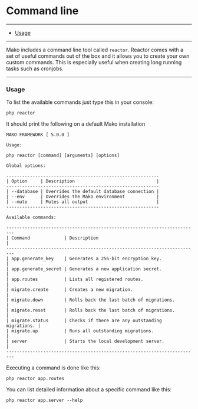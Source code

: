 # Command line

--------------------------------------------------------

* [Usage](#usage)

--------------------------------------------------------

Mako includes a command line tool called `reactor`. Reactor comes with a set of useful commands out of the box and it allows you to create your own custom commands. This is especially useful when creating long running tasks such as cronjobs.

--------------------------------------------------------

<a id="usage"></a>

### Usage

To list the available commands just type this in your console:

	php reactor

It should print the following on a default Mako installation

	MAKO FRAMEWORK [ 5.0.0 ]

	Usage:

	php reactor [command] [arguments] [options]

	Global options:

	----------------------------------------------------------
	| Option     | Description                               |
	----------------------------------------------------------
	| --database | Overrides the default database connection |
	| --env      | Overrides the Mako environment            |
	| --mute     | Mutes all output                          |
	----------------------------------------------------------

	Available commands:

	-------------------------------------------------------------------------
	| Command             | Description                                     |
	-------------------------------------------------------------------------
	| app.generate_key    | Generates a 256-bit encryption key.             |
	| app.generate_secret | Generates a new application secret.             |
	| app.routes          | Lists all registered routes.                    |
	| migrate.create      | Creates a new migration.                        |
	| migrate.down        | Rolls back the last batch of migrations.        |
	| migrate.reset       | Rolls back the last batch of migrations.        |
	| migrate.status      | Checks if there are any outstanding migrations. |
	| migrate.up          | Runs all outstanding migrations.                |
	| server              | Starts the local development server.            |
	-------------------------------------------------------------------------

Executing a command is done like this:

	php reactor app.routes

You can list detailed information about a specific command like this:

	php reactor app.server --help
